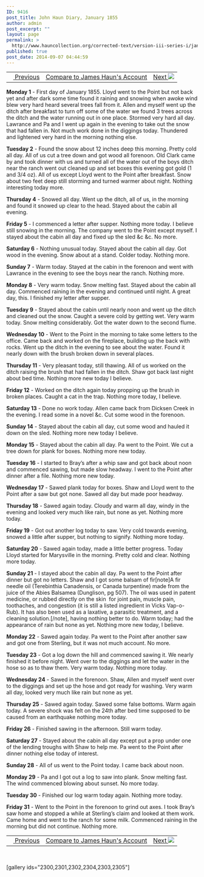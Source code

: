 ```yaml
---
ID: 9416
post_title: John Haun Diary, January 1855
author: admin
post_excerpt: ""
layout: page
permalink: >
  http://www.hauncollection.org/corrected-text/version-iii-series-i/january-1855-2/
published: true
post_date: 2014-09-07 04:44:59
---
```

<table style="width: 100%;">
<tbody>
<tr>
<td><a title="December 1855" href="http://www.hauncollection.org/version-3/version-iii-series-i/december-1854-2/"><img src="https://lh3.googleusercontent.com/-EFJpxxNiPNw/VqgtWBCZrMI/AAAAAAAAAFU/WfY4lPFWWkg/s800-Ic42/Soeb-Plain-Arrows-8-10px.png" alt="" width="10" height="10" /> Previous</a></td>
<td style="text-align: center;"><a title="James Haun January 1855" href="http://www.hauncollection.org/version-3/version-iii-series-i/january-1855/">Compare to James Haun's Account</a></td>
<td style="text-align: right;"><a title="February 1855" href="http://www.hauncollection.org/version-3/version-iii-series-i/february-1855-2/">Next <img src="https://lh3.googleusercontent.com/-67k0cYlpXHw/VqgtWKz1MXI/AAAAAAAAAFU/k9PW_Piyurk/s800-Ic42/Soeb-Plain-Arrows-5-10px.png" /></a></td>
</tr>
</tbody>
</table>
<strong>Monday 1</strong> - First day of January 1855. Lloyd went to the Point but not back yet and after dark some time found it raining and snowing when awoke wind blew very hard heard several trees fall from it. Allen and myself went up the ditch after breakfast to turn off some of the water we found 3 trees across the ditch and the water running out in one place. Stormed very hard all day. Lawrance and Pa and I went up again in the evening to take out the snow that had fallen in. Not much work done in the diggings today. Thundered and lightened very hard in the morning nothing else.

<strong>Tuesday 2</strong> - Found the snow about 12 inches deep this morning. Pretty cold all day. All of us cut a tree down and got wood all forenoon. Old Clark came by and took dinner with us and turned all of the water out of the boys ditch near the ranch went out cleaned up and set boxes this evening got gold (1 and 3/4 oz). All of us except Lloyd went to the Point after breakfast. Snow about two feet deep still storming and turned warmer about night. Nothing interesting today more.

<strong>Thursday 4</strong> - Snowed all day. Went up the ditch, all of us, in the morning and found it snowed up clear to the head. Stayed about the cabin all evening.

<strong>Friday 5</strong> - I commenced a letter after supper. Nothing more today. I believe still snowing in the morning. The company went to the Point except myself. I stayed about the cabin all day and fixed up the sled &amp;c &amp;c. No more.

<strong>Saturday 6</strong> - Nothing unusual today. Stayed about the cabin all day. Got wood in the evening. Snow about at a stand. Colder today. Nothing more.

<strong>Sunday 7</strong> - Warm today. Stayed at the cabin in the forenoon and went with Lawrance in the evening to see the boys near the ranch. Nothing more.

<strong>Monday 8</strong> - Very warm today. Snow melting fast. Stayed about the cabin all day. Commenced raining in the evening and continued until night. A great day, this. I finished my letter after supper.

<strong>Tuesday 9</strong> - Stayed about the cabin until nearly noon and went up the ditch and cleaned out the snow. Caught a severe cold by getting wet. Very warm today. Snow melting considerably. Got the water down to the second flume.

<strong>Wednesday 10</strong> - Went to the Point in the morning to take some letters to the office. Came back and worked on the fireplace, building up the back with rocks. Went up the ditch in the evening to see about the water. Found it nearly down with the brush broken down in several places.

<strong>Thursday 11</strong> - Very pleasant today, still thawing. All of us worked on the ditch raising the brush that had fallen in the ditch. Shaw got back last night about bed time. Nothing more new today I believe.

<strong>Friday 12</strong> - Worked on the ditch again today propping up the brush in broken places. Caught a cat in the trap. Nothing more today, I believe.

<strong>Saturday 13</strong> - Done no work today. Allen came back from Dicksen Creek in the evening. I read some in a novel &amp;c. Cut some wood in the forenoon.

<strong>Sunday 14</strong> - Stayed about the cabin all day, cut some wood and hauled it down on the sled. Nothing more new today I believe.

<strong>Monday 15</strong> - Stayed about the cabin all day. Pa went to the Point. We cut a tree down for plank for boxes. Nothing more new today.

<strong>Tuesday 16</strong> - I started to Bray’s after a whip saw and got back about noon and commenced sawing, but made slow headway. I went to the Point after dinner after a file. Nothing more new today.

<strong>Wednesday 17</strong> - Sawed plank today for boxes. Shaw and Lloyd went to the Point after a saw but got none. Sawed all day but made poor headway.

<strong>Thursday 18</strong> - Sawed again today. Cloudy and warm all day, windy in the evening and looked very much like rain, but none as yet. Nothing more today.

<strong>Friday 19</strong> - Got out another log today to saw. Very cold towards evening, snowed a little after supper, but nothing to signify. Nothing more today.

<strong>Saturday 20</strong> - Sawed again today, made a little better progress. Today Lloyd started for Marysville in the morning. Pretty cold and clear. Nothing more today.

<strong>Sunday 21</strong> - I stayed about the cabin all day. Pa went to the Point after dinner but got no letters. Shaw and I got some balsam of fir[note]A fir needle oil (Terebinthia Canadensis, or Canada turpentine) made from the juice of the Abies Balsamea (Dunglison, pg 507). The oil was used in patent medicine, or rubbed directly on the skin  for joint pain, muscle pain, toothaches, and congestion (it is still a listed ingredient in Vicks Vap-o-Rub). It has also been used as a laxative, a parasitic treatment, and a cleaning solution.[/note], having nothing better to do. Warm today; had the appearance of rain but none as yet. Nothing more new today, I believe.

<strong>Monday 22</strong> - Sawed again today. Pa went to the Point after another saw and got one from Sterling, but it was not much account. No more.

<strong>Tuesday 23</strong> - Got a log down the hill and commenced sawing it. We nearly finished it before night. Went over to the diggings and let the water in the hose so as to thaw them. Very warm today. Nothing more today.

<strong>Wednesday 24</strong> - Sawed in the forenoon. Shaw, Allen and myself went over to the diggings and set up the hose and got ready for washing. Very warm all day, looked very much like rain but none as yet.

<strong>Thursday 25</strong> - Sawed again today. Sawed some false bottoms. Warm again today. A severe shock was felt on the 24th after bed time supposed to be caused from an earthquake nothing more today.

<strong>Friday 26</strong> - Finished sawing in the afternoon. Still warm today.

<strong>Saturday 27</strong> - Stayed about the cabin all day except put a prop under one of the lending troughs with Shaw to help me. Pa went to the Point after dinner nothing else today of interest.

<strong>Sunday 28</strong> - All of us went to the Point today. I came back about noon.

<strong>Monday 29</strong> - Pa and I got out a log to saw into plank. Snow melting fast. The wind commenced blowing about sunset. No more today.

<strong>Tuesday 30</strong> - Finished our log warm today again. Nothing more today.

<strong>Friday 31</strong> - Went to the Point in the forenoon to grind out axes. I took Bray’s saw home and stopped a while at Sterling’s claim and looked at them work. Came home and went to the ranch for some milk. Commenced raining in the morning but did not continue. Nothing more.
<table style="width: 100%;">
<tbody>
<tr>
<td><a title="December 1855" href="http://www.hauncollection.org/version-3/version-iii-series-i/december-1854-2/"><img src="https://lh3.googleusercontent.com/-EFJpxxNiPNw/VqgtWBCZrMI/AAAAAAAAAFU/WfY4lPFWWkg/s800-Ic42/Soeb-Plain-Arrows-8-10px.png" alt="" width="10" height="10" /> Previous</a></td>
<td style="text-align: center;"><a title="James Haun January 1855" href="http://www.hauncollection.org/version-3/version-iii-series-i/january-1855/">Compare to James Haun's Account</a></td>
<td style="text-align: right;"><a title="February 1855" href="http://www.hauncollection.org/version-3/version-iii-series-i/february-1855-2/">Next <img src="https://lh3.googleusercontent.com/-67k0cYlpXHw/VqgtWKz1MXI/AAAAAAAAAFU/k9PW_Piyurk/s800-Ic42/Soeb-Plain-Arrows-5-10px.png" /></a></td>
</tr>
</tbody>
</table>
&nbsp;

[gallery ids="2300,2301,2302,2304,2303,2305"]
